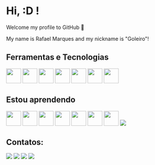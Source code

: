 # Hi, :D ! 
Welcome my profile to GitHub 👋

My name is Rafael Marques and my nickname is "Goleiro"!


## Ferramentas e Tecnologias
<img src="https://cdn.jsdelivr.net/gh/devicons/devicon/icons/php/php-plain.svg" width="40" height="40" /> <img src="https://cdn.jsdelivr.net/gh/devicons/devicon/icons/html5/html5-plain-wordmark.svg" width="40" height="40" /> <img src="https://cdn.jsdelivr.net/gh/devicons/devicon/icons/css3/css3-plain-wordmark.svg" width="40" height="40" /> <img src="https://cdn.jsdelivr.net/gh/devicons/devicon/icons/javascript/javascript-plain.svg" width="40" height="40" /> <img src="https://cdn.jsdelivr.net/gh/devicons/devicon/icons/mysql/mysql-plain-wordmark.svg" width="40" height="40" /> <img src="https://cdn.jsdelivr.net/gh/devicons/devicon/icons/java/java-original.svg" width="40" height="40"/> <img src="https://cdn.jsdelivr.net/gh/devicons/devicon/icons/github/github-original.svg" width="40" height="40"/>
          
## Estou aprendendo
<img src="https://cdn.jsdelivr.net/gh/devicons/devicon/icons/linux/linux-plain.svg" width="40" height="40" /> <img src="https://cdn.jsdelivr.net/gh/devicons/devicon/icons/python/python-original-wordmark.svg" width="40" height="40"/> <img src="https://cdn.jsdelivr.net/gh/devicons/devicon/icons/angularjs/angularjs-plain.svg" width="40" height="40"/> <img src="https://cdn.jsdelivr.net/gh/devicons/devicon/icons/docker/docker-original-wordmark.svg" width="40" height="40"/> <img src="https://cdn.jsdelivr.net/gh/devicons/devicon/icons/nodejs/nodejs-plain.svg" width="40" height="40"/> <img src="https://cdn.jsdelivr.net/gh/devicons/devicon/icons/dot-net/dot-net-plain.svg" width="40" height="40"/> <img src="https://cdn.jsdelivr.net/gh/devicons/devicon/icons/android/android-plain.svg"  width="40" height="40" /> <img src="https://cdn.jsdelivr.net/gh/devicons/devicon@latest/icons/csharp/csharp-original.svg" />
          

## Contatos:
<div>
<a href="https://instagram.com/smarques.rafael" target="_blank"><img loading="lazy" src="https://img.shields.io/badge/-Instagram-%23E4405F?style=for-the-badge&logo=instagram&logoColor=white" target="_blank"></a>
<a href = "mailto:contato@rafaelmarques.net"><img loading="lazy" src="https://img.shields.io/badge/email-FFE01B?style=for-the-badge&logo=maildotru&logoColor=white" target="_blank"></a>
<a href = "https://rafaelmarques.net/"><img loading="lazy" src="https://img.shields.io/badge/website-2694E8?style=for-the-badge&logo=webtrees&logoColor=white" target="_blank"></a>
<a href="https://www.linkedin.com/in/smarquesrafael/" target="_blank"><img loading="lazy" src="https://img.shields.io/badge/-LinkedIn-%230077B5?style=for-the-badge&logo=linkedin&logoColor=white" target="_blank"></a>   
</div>
